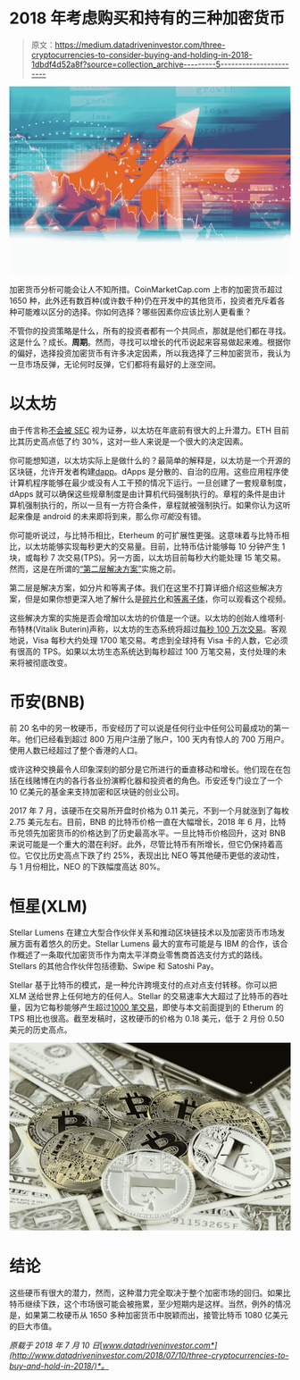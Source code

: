 # 2018 年考虑购买和持有的三种加密货币

> 原文：<https://medium.datadriveninvestor.com/three-cryptocurrencies-to-consider-buying-and-holding-in-2018-1dbdf4d52a8f?source=collection_archive---------5----------------------->

![](img/d174888359d3cac3f40d49ef8b37c01e.png)

加密货币分析可能会让人不知所措。CoinMarketCap.com 上市的加密货币超过 1650 种，此外还有数百种(或许数千种)仍在开发中的其他货币，投资者充斥着各种可能难以区分的选择。你如何选择？哪些因素你应该比别人更看重？

不管你的投资策略是什么，所有的投资者都有一个共同点，那就是他们都在寻找。这是什么？成长。**周期**。然而，寻找可以增长的代币说起来容易做起来难。根据你的偏好，选择投资加密货币有许多决定因素，所以我选择了三种加密货币，我认为一旦市场反弹，无论何时反弹，它们都将有最好的上涨空间。

# 以太坊

由于传言称[不会被 SEC](https://cointelegraph.com/news/cboe-president-sec-decision-that-ethereum-is-not-a-security-paves-way-for-eth-futures) 视为证券，以太坊在年底前有很大的上升潜力。ETH 目前比其历史高点低了约 30%，这对一些人来说是一个很大的决定因素。

你可能想知道，以太坊实际上是做什么的？最简单的解释是，以太坊是一个开源的区块链，允许开发者构建[dapp](https://www.stateofthedapps.com/)。dApps 是分散的、自治的应用。这些应用程序使计算机程序能够在最少或没有人工干预的情况下运行。一旦创建了一套规章制度，dApps 就可以确保这些规章制度是由计算机代码强制执行的。章程的条件是由计算机强制执行的，所以一旦有一方符合条件，章程就被强制执行。如果你认为这听起来像是 android 的未来即将到来，那么你*可能*没有错。

你可能听说过，与比特币相比，Eterheum 的可扩展性更强。这意味着与比特币相比，以太坊能够实现每秒更大的交易量。目前，比特币估计能够每 10 分钟产生 1 块，或每秒 7 次交易(TPS)。另一方面，以太坊目前每秒大约能处理 15 笔交易。然而，这是在所谓的[“第二层解决方案”](https://cryptoslate.com/vitalik-buterin-sharding-and-plasma-to-help-ethereum-reach-1-million-transactions-per-second/)实施之前。

第二层是解决方案，如分片和等离子体。我们在这里不打算详细介绍这些解决方案，但是如果你想更深入地了解什么是[碎片化](https://www.youtube.com/watch?v=kVjCFdNIgrY)和[等离子体](https://www.youtube.com/watch?v=kVjCFdNIgrY)，你可以观看这个视频。

这些解决方案的实施是否会增加以太坊的价值是一个谜。以太坊的创始人维塔利·布特林(Vitalik Buterin)声称，以太坊的生态系统将超过[每秒 100 万次交易](https://www.ccn.com/vitalik-buterin-ethereum-will-eventually-achieve-1-million-transactions-per-second/)。客观地说，Visa 每秒大约处理 1700 笔交易。考虑到全球持有 Visa 卡的人数，它必须有很高的 TPS。如果以太坊生态系统达到每秒超过 100 万笔交易，支付处理的未来将被彻底改变。

# 币安(BNB)

前 20 名中的另一枚硬币，币安经历了可以说是任何行业中任何公司最成功的第一年。他们已经看到超过 800 万用户注册了账户，100 天内有惊人的 700 万用户。使用人数已经超过了整个香港的人口。

或许这种交换最令人印象深刻的部分是它所进行的垂直移动和增长。他们现在在包括在线赌博在内的各行各业扮演孵化器和投资者的角色。币安还专门设立了一个 10 亿美元的基金来支持加密和区块链的创业公司。

2017 年 7 月，该硬币在交易所开盘时价格为 0.11 美元，不到一个月就涨到了每枚 2.75 美元左右。目前，BNB 的比特币价格一直在大幅增长，2018 年 6 月，比特币兑领先加密货币的价格达到了历史最高水平。一旦比特币价格回升，这对 BNB 来说可能是一个重大的潜在利好。此外，尽管比特币有所增长，但它仍保持着高位。它仅比历史高点下跌了约 25%，表现出比 NEO 等其他硬币更低的波动性，与 1 月份相比，NEO 的下跌幅度高达 80%。

# 恒星(XLM)

Stellar Lumens 在建立大型合作伙伴关系和推动区块链技术以及加密货币市场发展方面有着悠久的历史。Stellar Lumens 最大的宣布可能是与 IBM 的合作，该合作概述了一条取代加密货币作为南太平洋商业零售商首选支付方式的路线。Stellars 的其他合作伙伴包括德勤、Swipe 和 Satoshi Pay。

Stellar 基于比特币的模式，是一种允许跨境支付的点对点支付转移。你可以把 XLM 送给世界上任何地方的任何人。Stellar 的交易速率大大超过了比特币的吞吐量，因为它每秒能够产生超过[1000 笔交易](https://www.lumenauts.com/blog/how-many-transactions-per-second-can-stellar-process)，即使与本文前面提到的 Etherum 的 TPS 相比也很高。截至发稿时，这枚硬币的价格为 0.18 美元，低于 2 月份 0.50 美元的历史高点。

![](img/03899708332fc0e12483a6e448e0bf1d.png)

# 结论

这些硬币有很大的潜力，然而，这种潜力完全取决于整个加密市场的回归。如果比特币继续下跌，这个市场很可能会被拖累，至少短期内是这样。当然，例外的情况是，如果第二枚硬币从 1650 多种加密货币中脱颖而出，接管比特币 1080 亿美元的巨大市值。

*原载于 2018 年 7 月 10 日*[*www.datadriveninvestor.com*](http://www.datadriveninvestor.com/2018/07/10/three-cryptocurrencies-to-buy-and-hold-in-2018/)*。*